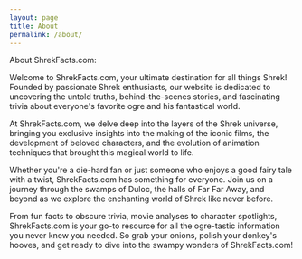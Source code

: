 ```yaml
---
layout: page
title: About
permalink: /about/
---
```


About ShrekFacts.com:

Welcome to ShrekFacts.com, your ultimate destination for all things Shrek! Founded by passionate Shrek enthusiasts, our website is dedicated to uncovering the untold truths, behind-the-scenes stories, and fascinating trivia about everyone's favorite ogre and his fantastical world.

At ShrekFacts.com, we delve deep into the layers of the Shrek universe, bringing you exclusive insights into the making of the iconic films, the development of beloved characters, and the evolution of animation techniques that brought this magical world to life.

Whether you're a die-hard fan or just someone who enjoys a good fairy tale with a twist, ShrekFacts.com has something for everyone. Join us on a journey through the swamps of Duloc, the halls of Far Far Away, and beyond as we explore the enchanting world of Shrek like never before.

From fun facts to obscure trivia, movie analyses to character spotlights, ShrekFacts.com is your go-to resource for all the ogre-tastic information you never knew you needed. So grab your onions, polish your donkey's hooves, and get ready to dive into the swampy wonders of ShrekFacts.com! 


[jekyll-organization]: https://github.com/jekyll
